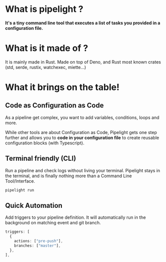 <script setup>
import Example from '@components/Example.vue';
import Sheet from '@components/Sheet.vue';
</script>

# What is pipelight ?

**It's a tiny command line tool that executes a list of tasks you provided in a configuration file.**

# What is it made of ?

It is mainly made in Rust.
Made on top of Deno, and Rust most known crates (std, serde, rustix, watchexec, miette...)

# What it brings on the table!

## Code as Configuration as Code

As a pipeline get complex, you want to add variables, conditions, loops and more.

While other tools are about Configuration as Code,
Pipelight gets one step further and allows you to **code in your configuration file** to create reusable configuration blocks (with Typescript).

## Terminal friendly (CLI)

Run a pipeline and check logs without living your terminal.
Pipelight stays in the terminal, and is finally nothing more than a Command Line Tool/Interface.

```sh
pipelight run
```

## Quick Automation

Add triggers to your pipeline definition.
It will automatically run in the background on matching event and git branch.

```ts
triggers: [
  {
    actions: ["pre-push"],
    branches: ["master"],
  },
],
```
